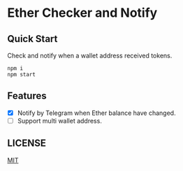 # Ether Checker and Notify

## Quick Start

Check and notify when a wallet address received tokens.

```
npm i
npm start
```

## Features

- [x] Notify by Telegram when Ether balance have changed.
- [ ] Support multi wallet address.

## LICENSE

[MIT](https://github.com/joeangel/ether-checker-and-notify/blob/master/LICENSE)

